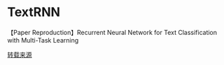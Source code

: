 # TextRNN
【Paper Reproduction】Recurrent Neural Network for Text Classification with Multi-Task Learning

[转载来源](https://www.bilibili.com/video/BV1wb4y1Q7mR?p=1&vd_source=a9e6bbd0fa797cc8de8d6786ebe8be8d)

